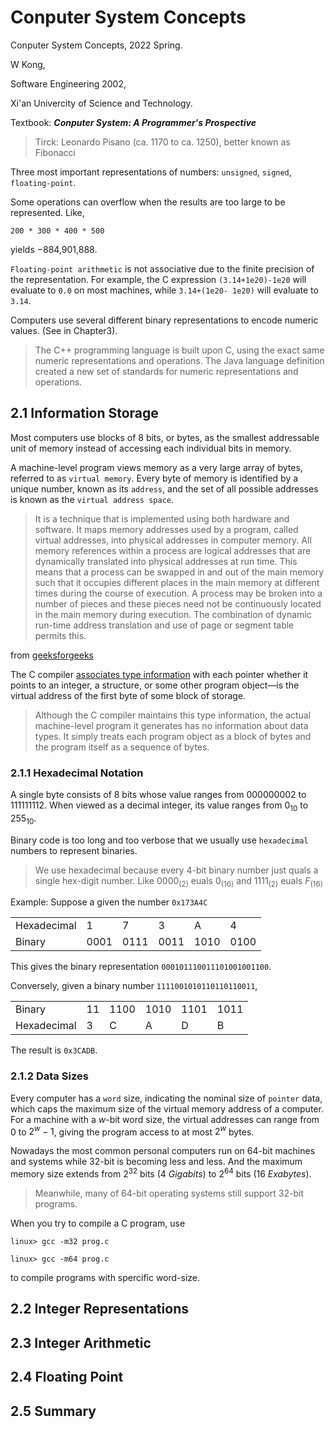 # Conputer System Concepts 
Conputer System Concepts, 2022 Spring.

W Kong,

Software Engineering 2002,

Xi'an Univercity of Science and Technology.

Textbook: ***Conputer System: A Programmer's Prospective***

> Tirck: Leonardo Pisano (ca. 1170 to ca. 1250), better known as Fibonacci

Three most important representations of numbers: `unsigned`, `signed`, `floating-point`.

Some operations can overflow when the results are too large to be represented. Like, 
```
200 * 300 * 400 * 500
```
yields −884,901,888.

`Floating-point arithmetic` is not associative due to the finite precision of the representation.
For example, the C expression `(3.14+1e20)-1e20` will evaluate to `0.0` on most machines, while `3.14+(1e20- 1e20)` will evaluate to `3.14`. 

Computers use several different binary representations to encode numeric values. (See in Chapter3).

> The C++ programming language is built upon C, using the exact same numeric representations and operations. The Java language definition created a new set of standards for numeric representations and operations.


## 2.1 Information Storage

 Most computers use blocks of 8 bits, or bytes, as the smallest addressable unit of memory instead of accessing each individual bits in memory.

A machine-level program views memory as a very large array of bytes, referred to as `virtual memory`. Every byte of memory is identified by a unique number, known as its `address`, and the set of all possible addresses is known as the `virtual address space`.

>It is a technique that is implemented using both hardware and software. It maps memory addresses used by a program, called virtual addresses, into physical addresses in computer memory. All memory references within a process are logical addresses that are dynamically translated into physical addresses at run time. This means that a process can be swapped in and out of the main memory such that it occupies different places in the main memory at different times during the course of execution. A process may be broken into a number of pieces and these pieces need not be continuously located in the main memory during execution. The combination of dynamic run-time address translation and use of page or segment table permits this. 

from [geeksforgeeks](https://www.geeksforgeeks.org/virtual-memory-in-operating-system/?ref=gcse)

The C compiler <u>associates type information</u> with each pointer whether it points to an integer, a structure, or some other program object—is the virtual address of the first byte of some block of storage.

> Although the C compiler maintains this type information, the actual machine-level program it generates has no information about data types. It simply treats each program object as a block of bytes and the program itself as a sequence of bytes.

### 2.1.1 Hexadecimal Notation

A single byte consists of 8 bits whose value ranges from 000000002 to 111111112. When viewed as a decimal integer, its value ranges from $0_{10}$ to $255_{10}$.

Binary code is too long and too verbose that we usually use `hexadecimal` numbers to represent binaries.

> We use hexadecimal because every 4-bit binary number just quals a single hex-digit number. Like $0000_{(2)}$ euals $0_{(16)}$ and $1111_{(2)}$ euals $F_{(16)}$ 

Example:
Suppose a given the number `0x173A4C`

|||||||
|-|-|-|-|-|-|
|Hexadecimal|1|7|3|A|4|C|
|Binary| 0001| 0111 |0011 |1010 |0100 |1100|

This gives the binary representation `000101110011101001001100`.

Conversely, given a binary number `1111001010110110110011`,

|||||||
|-|-|-|-|-|-|
|Binary |11 |1100 |1010 |1101| 1011 |0011|
|Hexadecimal| 3| C |A |D |B |3|

The result is `0x3CADB`.

### 2.1.2 Data Sizes

Every computer has a `word` size, indicating the nominal size of `pointer` data, which caps the maximum size of the virtual memory address of a computer. For a machine with a $w$-bit word size, the virtual addresses can range from $0$ to $2^w-1$, giving the program access to at most $2^w$ bytes.

Nowadays the most common personal computers run on  64-bit machines and systems while 32-bit is becoming less and less. And the maximum memory size extends from $2^{32}$ bits (4 *Gigabits*) to $2^{64}$ bits (16 *Exabytes*).

> Meanwhile, many of 64-bit operating systems still support 32-bit programs.

When you try to compile a C program, use
```cml
linux> gcc -m32 prog.c

linux> gcc -m64 prog.c

```
to compile programs with spercific word-size.

## 2.2 Integer Representations 
## 2.3 Integer Arithmetic 
## 2.4 Floating Point 
## 2.5 Summary